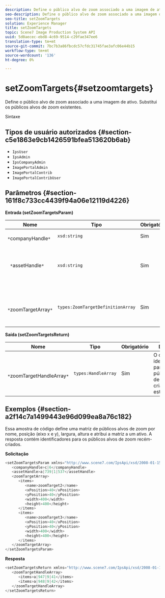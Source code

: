 ```yaml
---
description: Define o público alvo de zoom associado a uma imagem de ativo. Substitui os públicos alvos de zoom existentes.
seo-description: Define o público alvo de zoom associado a uma imagem de ativo. Substitui os públicos alvos de zoom existentes.
seo-title: setZoomTargets
solution: Experience Manager
title: setZoomTargets
topic: Scene7 Image Production System API
uuid: 5d0aecec-ebd8-4c69-9514-c29fae347ee6
translation-type: tm+mt
source-git-commit: 7bc7b3a86fbcdc57cfdc31745fae3afc06e44b15
workflow-type: tm+mt
source-wordcount: '136'
ht-degree: 0%

---
```



# setZoomTargets{#setzoomtargets}

Define o público alvo de zoom associado a uma imagem de ativo. Substitui os públicos alvos de zoom existentes.

Sintaxe

## Tipos de usuário autorizados {#section-c5e1863e9cb1426591bfea513620b6ab}

* `IpsUser`
* `IpsAdmin`
* `IpsCompanyAdmin`
* `ImagePortalAdmin`
* `ImagePortalContrib`
* `ImagePortalContribUser`

## Parâmetros {#section-161f8c733cc4439f94a06e12119d4226}

**Entrada (setZoomTargetsParam)**

| Nome | Tipo | Obrigatório | Descrição |
|---|---|---|---|
| ` *`companyHandle`*` | `xsd:string` | Sim | Alça da empresa. |
| ` *`assetHandle`*` | `xsd:string` | Sim | Ativo com o público alvo de zoom que você deseja definir. |
| ` *`zoomTargetArray`*` | `types:ZoomTargetDefinitionArray` | Sim | Matriz de definições de públicos alvos de zoom. |

**Saída (setZoomTargetsReturn)**

| Nome | Tipo | Obrigatório | Descrição |
|---|---|---|---|
| ` *`zoomTargetHandleArray`*` | `types:HandleArray` | Sim | O conjunto de identificadores para os públicos alvos de zoom criados por esta operação. |

## Exemplos {#section-a2f14c7a1499443e96d099ea8a76c182}

Essa amostra de código define uma matriz de públicos alvos de zoom por nome, posição (eixo x e y), largura, altura e atribui a matriz a um ativo. A resposta contém identificadores para os públicos alvos de zoom recém-criados.

**Solicitação**

```java
<setZoomTargetsParam xmlns="http://www.scene7.com/IpsApi/xsd/2008-01-15">
   <companyHandle>c|6</companyHandle>
   <assetHandle>a|739|1|537</assetHandle>
   <zoomTargetArray>
      <items>
         <name>zoomTarget2</name>
         <xPosition>40</xPosition>
         <yPosition>40</yPosition>
         <width>400</width>
         <height>400</height>
      </items>
      <items>
         <name>zoomTarget3</name>
         <xPosition>40</xPosition>
         <yPosition>40</yPosition>
         <width>400</width>
         <height>400</height>
      </items>
   </zoomTargetArray>
</setZoomTargetsParam>
```

**Resposta**

```java
<setZoomTargetsReturn xmlns="http://www.scene7.com/IpsApi/xsd/2008-01-15">
   <zoomTargetHandleArray>
      <items>a|947|9|41</items>
      <items>a|948|9|42</items>
   </zoomTargetHandleArray>
</setZoomTargetsReturn>
```

